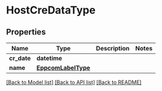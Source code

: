 # HostCreDataType

## Properties
Name | Type | Description | Notes
------------ | ------------- | ------------- | -------------
**cr_date** | **datetime** |  | 
**name** | [**EppcomLabelType**](EppcomLabelType.md) |  | 

[[Back to Model list]](../README.md#documentation-for-models) [[Back to API list]](../README.md#documentation-for-api-endpoints) [[Back to README]](../README.md)

